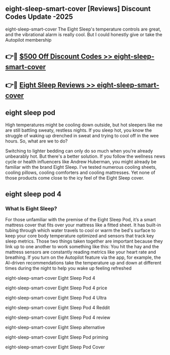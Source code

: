 ## eight-sleep-smart-cover [Reviews​] Discount Codes Update -2025

eight-sleep-smart-cover The Eight Sleep's temperature controls are great, and the vibrational alarm is really cool. But I could honestly give or take the Autopilot membership

## 👉🔴 [$500 Off Discount Codes >> eight-sleep-smart-cover](http://download.freeplayer.one?title=eight-sleep-smart-cover&ref=18-ES)

## 👉🔴 [Eight Sleep Reviews >> eight-sleep-smart-cover](http://download.freeplayer.one?title=eight-sleep-smart-cover&ref=18-ES)

## eight sleep pod

High temperatures might be cooling down outside, but hot sleepers like me are still battling sweaty, restless nights. If you sleep hot, you know the struggle of waking up drenched in sweat and trying to cool off in the wee hours. So, what are we to do?

Switching to lighter bedding can only do so much when you're already unbearably hot. But there's a better solution. If you follow the wellness news cycle or health influencers like Andrew Huberman, you might already be familiar with the brand Eight Sleep. I've tested numerous cooling sheets, cooling pillows, cooling comforters and cooling mattresses. Yet none of those products come close to the icy feel of the Eight Sleep cover.

## eight sleep pod 4

### What Is Eight Sleep?

For those unfamiliar with the premise of the Eight Sleep Pod, it’s a smart mattress cover that fits over your mattress like a fitted sheet. It has built-in tubing through which water travels to cool or warm the bed's surface to keep your core body temperature optimized and sensors that track key sleep metrics. Those two things taken together are important because they link up to one another to work something like this: You hit the hay and the mattress sensors are constantly reading metrics like your heart rate and breathing. If you turn on the Autopilot feature via the app, for example, the AI-driven recommendations take the temperature up and down at different times during the night to help you wake up feeling refreshed

eight-sleep-smart-cover Eight Sleep Pod 4

eight-sleep-smart-cover Eight Sleep Pod 4 price

eight-sleep-smart-cover Eight Sleep Pod 4 Ultra

eight-sleep-smart-cover Eight Sleep Pod 4 Reddit

eight-sleep-smart-cover Eight Sleep Pod 4 review

eight-sleep-smart-cover Eight Sleep alternative

eight-sleep-smart-cover Eight Sleep Pod priming

eight-sleep-smart-cover Eight Sleep Pod Cover